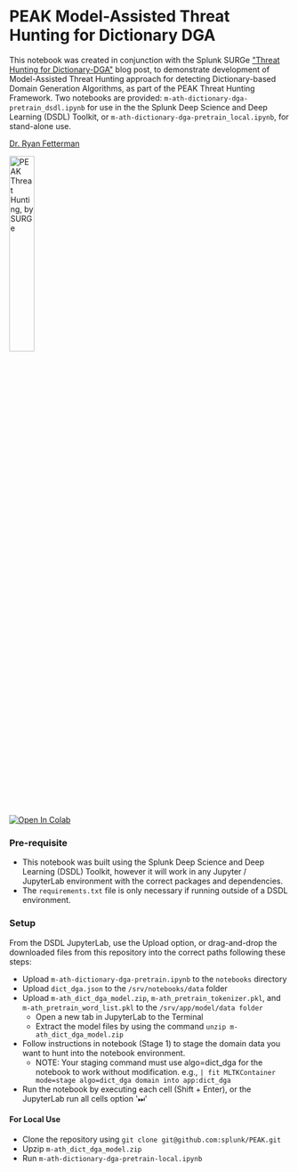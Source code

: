 # PEAK Model-Assisted Threat Hunting for Dictionary DGA

This notebook was created in conjunction with the Splunk SURGe <a href="https://www.splunk.com/en_us/blog/security/threat-hunting-for-dictionary-dga-with-peak.html" target="_blank">"Threat Hunting for Dictionary-DGA"</a> blog post, to demonstrate development of Model-Assisted Threat Hunting approach for detecting Dictionary-based Domain Generation Algorithms, as part of the PEAK Threat Hunting Framework. Two notebooks are provided: `m-ath-dictionary-dga-pretrain_dsdl.ipynb` for use in the the Splunk Deep Science and Deep Learning (DSDL) Toolkit, or `m-ath-dictionary-dga-pretrain_local.ipynb`, for stand-alone use.

<a href="https://www.splunk.com/en_us/blog/author/rfetterman.html">Dr. Ryan Fetterman</a>

<img src="https://www.splunk.com/content/dam/splunk-blogs/images/en_us/2022/05/fetterman-math-conclusions.png" alt="PEAK Threat Hunting, by SURGe" style="width: 30%;">

[![Open In Colab](https://colab.research.google.com/assets/colab-badge.svg)](https://colab.research.google.com/drive/1zhrHBY9TxRb1R1ig7WX2xqq3WUC6Jiwg?usp=sharing)

### Pre-requisite

- This notebook was built using the Splunk Deep Science and Deep Learning (DSDL) Toolkit, however it will work in any Jupyter / JupyterLab environment with the correct packages and dependencies.
- The `requirements.txt` file is only necessary if running outside of a DSDL environment.

### Setup

From the DSDL JupyterLab, use the Upload option, or drag-and-drop the downloaded files from this repository into the correct paths following these steps:

- Upload `m-ath-dictionary-dga-pretrain.ipynb` to the `notebooks` directory
- Upload `dict_dga.json` to the `/srv/notebooks/data` folder
- Upload `m-ath_dict_dga_model.zip`, `m-ath_pretrain_tokenizer.pkl`, and `m-ath_pretrain_word_list.pkl` to the `/srv/app/model/data folder`
    - Open a new tab in JupyterLab to the Terminal
    - Extract the model files by using the command `unzip m-ath_dict_dga_model.zip`
- Follow instructions in notebook (Stage 1) to stage the domain data you want to hunt into the notebook environment.
    - NOTE: Your staging command must use algo=dict_dga for the notebook to work without modification. e.g., `| fit MLTKContainer mode=stage algo=dict_dga domain into app:dict_dga`
- Run the notebook by executing each cell (Shift + Enter), or the JupyterLab run all cells option '⏭'

#### For Local Use
- Clone the repository using `git clone git@github.com:splunk/PEAK.git`
- Upzip `m-ath_dict_dga_model.zip`
- Run `m-ath-dictionary-dga-pretrain-local.ipynb`


